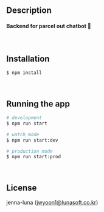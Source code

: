<br>

## Description

#### Backend for parcel out chatbot 💬

<br>

## Installation

```bash
$ npm install
```

<br>

## Running the app

```bash
# development
$ npm run start

# watch mode
$ npm run start:dev

# production mode
$ npm run start:prod
```

<br>

## License

jenna-luna (jwyoon1@lunasoft.co.kr)
